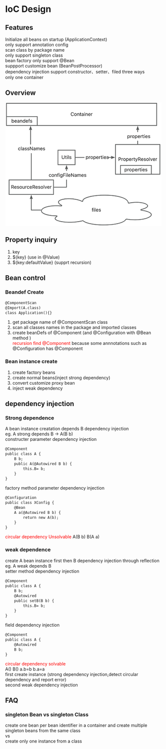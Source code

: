 # IoC Design
## Features
Initialize all beans on startup (ApplicationContext)  
only support annotation config  
scan class by package name  
only support singleton class  
bean factory only support @Bean  
suppport customize bean (BeanPostProcessor)  
dependency injection support constructor、setter、filed three ways   
only one container
## Overview
![](./ioc_overview.jpg)
## Property inquiry 
1. key  
2. ${key}  (use in @Value)  
3. ${key:defaultValue} (supprt recursion)
## Bean control
### Beandef Create
```
@ComponentScan
@Import(A.class)
class Application(){}
```
1. get package name of @ComponentScan class 
2. scan all classes names in the package and imported classes
3. create beanDefs of @Component (and @Configuration with @Bean method )  
<font color=red> recursion find @Component </font> because some annnotations such as @Configuration has @Component
### Bean instance create
1. create factory beans
2. create normal beans(inject strong dependency)
3. convert customize proxy bean 
4. inject weak dependency
## dependency injection
### Strong dependence
A bean instance  creatation depends B dependency injection  
eg.  A strong depends B ->  A(B b)   
constructer  parameter  dependency injection
````
@Component
public class A {
    B b;
    public A(@Autowired B b) {
        this.B= b;
    }
}
````
factory method  parameter   dependency injection
````
@Configuration
public class XConfig {
    @Bean
    A a(@Autowired B b) {
        return new A(b);
    }
}
````
<font color=red>circular dependency  Unsolvable</font>
A(B b)  B(A a)
### weak dependence
create A bean instance first then B dependency injection through reflection  
eg.  A weak depends B  
setter method    dependency injection
````
@Component
public class A {
    B b;
    @Autowired 
    public setB(B b) {
        this.B= b;
    }
}
````
field   dependency injection
````
@Component
public class A {
    @Autowired 
    B b;
}
````
<font color=red>circular dependency  solvable</font>  
A()  B() a.b=b b.a=a   
first create instance   (strong dependency injection,detect circular dependency and report  error)  
second weak dependency injection 
## FAQ
### singleton Bean vs singleton Class
create one bean per bean identifier in a container and create multiple singleton beans from the same class   
vs  
create only one instance from a class


